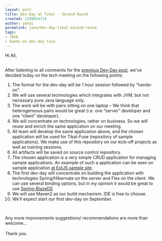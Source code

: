 ```yaml
---
layout: post
title: Dev-Day at Tikal - Second Round
created: 1250024714
author: yanai
permalink: java/dev-day-tikal-second-round
tags:
- JAVA
- hands-on dev-day fuse
---
```

<p>Hi All,</p>
<p><br />
After listening to all comments for the <a href="http://www.tikalk.com/alm/forums/dev-day-tikal">previous Dev-Day post</a>, we've decided today on the tech meeting on the following points:</p>
<ol>
    <li>The format for the dev-day will be 1 hour session followed by &ldquo;hands-on&rdquo;.</li>
    <li>We will use several technologies which integrates with JVM, but not necessary pure Java language only.</li>
    <li>The work will be with pairs sitting on one laptop &ndash; We think that heterogeneous pairs would be great (i.e. one &ldquo;server&rdquo; developer and one &ldquo;client&rdquo; developer).</li>
    <li>We will concentrate on technologies, rather on business. So we will reuse and enrich the same application on our meeting.</li>
    <li>All team will develop the same application above, and the chosen application will be used for Tikal-Fuse (repository of sample applications). We make use of this repository on our kick-off projects as well as training sessions.</li>
    <li>All artifacts will be saved on source control repository.</li>
    <li>The chosen application is a very simple CRUD application for managing sample applications. An example of such a application can be seen on sample application <a href="http://examples.extjs.eu/">at ExtJS sample site</a>.</li>
    <li>The first dev-day will concentrate on building the application with technologies Spring/Hibernate on the server and Flex on the client. We can use several binding options, but in my opinion it would be great to use <a href="http://www.springsource.org/spring-flex">Spring-BlazeDS</a></li>
    <li>We will use Maven2 as our build mechanism. IDE is free to choose.</li>
    <li>We'll expect start our first dev-day on September.</li>
</ol>
<p>&nbsp;</p>
<p>Any more improvements suggestions/ recommendations are more than welcome...<br />
<br />
Thank you</p>
